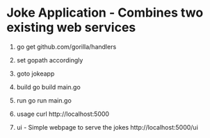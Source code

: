 # Joke Application - Combines two existing web services

1. go get github.com/gorilla/handlers
2. set gopath accordingly

3. goto jokeapp

4. build
go build main.go

5. run
go run main.go

6. usage
curl http://localhost:5000

7. ui - Simple webpage to serve the jokes http://localhost:5000/ui

